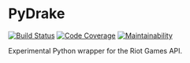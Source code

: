 # PyDrake
[![Build Status](https://travis-ci.com/JPadley18/pydrake.svg?branch=master)](https://travis-ci.com/JPadley18/pydrake)
[![Code Coverage](https://codecov.io/gh/JPadley18/pydrake/graph/badge.svg)](https://codecov.io/gh/JPadley18/pydrake)
[![Maintainability](https://codeclimate.com/github/JPadley18/pydrake.png)](https://codeclimate.com/github/JPadley18/pydrake/maintainability)

Experimental Python wrapper for the Riot Games API.
